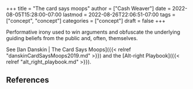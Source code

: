 +++
title = "The card says moops"
author = ["Cash Weaver"]
date = 2022-08-05T15:28:00-07:00
lastmod = 2022-08-26T22:06:51-07:00
tags = ["concept", "concept"]
categories = ["concept"]
draft = false
+++

Performative irony used to win arguments and obfuscate the underlying guiding beliefs from the public and, often, themselves.

See [Ian Danskin | The Card Says Moops]({{< relref "danskinCardSaysMoops2019.md" >}}) and the [Alt-right Playbook]({{< relref "alt_right_playbook.md" >}}).

## References

<style>.csl-entry{text-indent: -1.5em; margin-left: 1.5em;}</style><div class="csl-bib-body">
</div>
